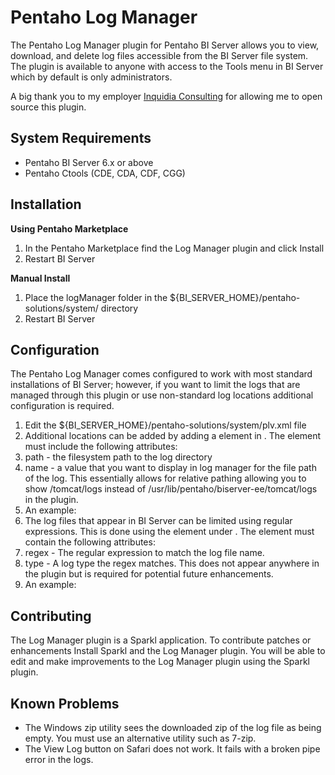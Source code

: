 Pentaho Log Manager
===

The Pentaho Log Manager plugin for Pentaho BI Server allows you to view, download, and delete log files accessible from the BI Server file system.  The plugin is available to anyone with access to the Tools menu in BI Server which by default is only administrators.

A big thank you to my employer [Inquidia Consulting](http://www.inquidia.com) for allowing me to open source this plugin.

System Requirements
---
- Pentaho BI Server 6.x or above
- Pentaho Ctools (CDE, CDA, CDF, CGG)

Installation
---
**Using Pentaho Marketplace**

1. In the Pentaho Marketplace find the Log Manager plugin and click Install
2. Restart BI Server

**Manual Install**

1. Place the logManager folder in the ${BI\_SERVER\_HOME}/pentaho-solutions/system/ directory
2. Restart BI Server

Configuration
---

The Pentaho Log Manager comes configured to work with most standard installations of BI Server; however, if you want to limit the logs that are managed through this plugin or use non-standard log locations additional configuration is required.

1. Edit the ${BI\_SERVER\_HOME}/pentaho-solutions/system/plv.xml file
2. Additional locations can be added by adding a <location> element in <locations>.  The <location> element must include the following attributes:
 1. path - the filesystem path to the log directory
 2. name - a value that you want to display in log manager for the file path of the log.  This essentially allows for relative pathing allowing you to show /tomcat/logs instead of /usr/lib/pentaho/biserver-ee/tomcat/logs in the plugin.
 3. An example: <location path="/usr/lib/pentaho/biserver-ee/tomcat/logs" name="/tomcat/logs" />
3. The log files that appear in BI Server can be limited using regular expressions. This is done using the <fileRegex> element under <files>.  The <fileRegex> element must contain the following attributes:
 1. regex - The regular expression to match the log file name.
 2. type - A log type the regex matches.  This does not appear anywhere in the plugin but is required for potential future enhancements.
 3. An example: <fileRegex regex="[Cc]atalina.*" type="Catalina" />

Contributing
---

The Log Manager plugin is a Sparkl application.  To contribute patches or enhancements Install Sparkl and the Log Manager plugin.  You will be able to edit and make improvements to the Log Manager plugin using the Sparkl plugin.

Known Problems
---

- The Windows zip utility sees the downloaded zip of the log file as being empty.  You must use an alternative utility such as 7-zip.
- The View Log button on Safari does not work.  It fails with a broken pipe error in the logs.
